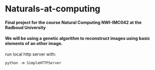 # Naturals-at-computing

#### Final project for the course Natural Computing NWI-IMC042 at the Radboud University
#### We will be using a genetic algorithm to reconstruct images using basic elements of an other image.

run local http server with:
```
python -m SimpleHTTPServer
```

